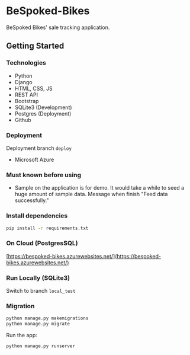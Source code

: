 # BeSpoked-Bikes

BeSpoked Bikes' sale tracking application.

## Getting Started

### Technologies
* Python
* Django
* HTML, CSS, JS
* REST API
* Bootstrap
* SQLite3 (Development)
* Postgres (Deployment)
* Github

### Deployment

Deployment branch `deploy`

* Microsoft Azure

### Must known before using

* Sample on the application is for demo. It would take a while to seed a huge amount of sample data. Message when finish "Feed data successfully."

### Install dependencies

``` bash
pip install -r requirements.txt
```

### On Cloud (PostgresSQL)

[https://bespoked-bikes.azurewebsites.net/](https://bespoked-bikes.azurewebsites.net/)

### Run Locally (SQLite3)

Switch to branch `local_test`

### Migration

``` bash
python manage.py makemigrations
python manage.py migrate
```

Run the app:

``` bash
python manage.py runserver
```